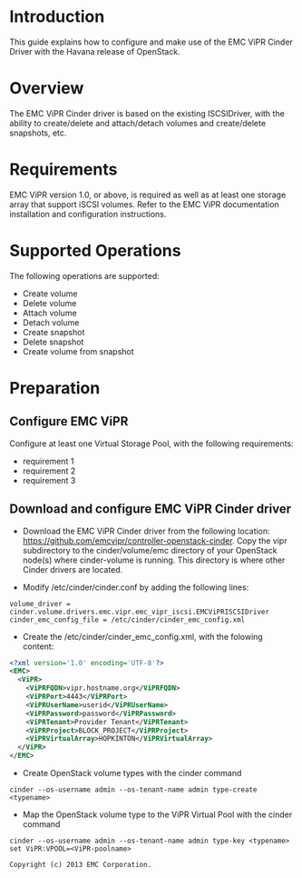 Introduction
============

This guide explains how to configure and make use of the EMC ViPR Cinder Driver with the Havana release of OpenStack.


Overview
========

The EMC ViPR Cinder driver is based on the existing ISCSIDriver, with the ability to create/delete and attach/detach volumes and create/delete snapshots, etc.


Requirements
============

EMC ViPR version 1.0, or above, is required as well as at least one storage array that support iSCSI volumes. Refer to the EMC ViPR documentation installation and configuration instructions. 



Supported Operations
====================

The following operations are supported:
* Create volume
* Delete volume
* Attach volume
* Detach volume
* Create snapshot
* Delete snapshot
* Create volume from snapshot



Preparation
===========


Configure EMC ViPR
-----------------

Configure at least one Virtual Storage Pool, with the following requirements:
* requirement 1
* requirement 2
* requirement 3


Download and configure EMC ViPR Cinder driver
----------------------

* Download the EMC ViPR Cinder driver from the following location: https://github.com/emcvipr/controller-openstack-cinder. Copy the vipr subdirectory to the cinder/volume/emc directory of your OpenStack node(s) where cinder-volume is running.  This directory is where other Cinder drivers are located.

* Modify /etc/cinder/cinder.conf by adding the following lines:
```
volume_driver = cinder.volume.drivers.emc.vipr.emc_vipr_iscsi.EMCViPRISCSIDriver
cinder_emc_config_file = /etc/cinder/cinder_emc_config.xml
```

* Create the /etc/cinder/cinder_emc_config.xml, with the folowing content:
```xml
<?xml version='1.0' encoding='UTF-8'?>
<EMC>
  <ViPR>
    <ViPRFQDN>vipr.hostname.org</ViPRFQDN>
    <ViPRPort>4443</ViPRPort>
    <ViPRUserName>userid</ViPRUserName>
    <ViPRPassword>password</ViPRPassword>
    <ViPRTenant>Provider Tenant</ViPRTenant>
    <ViPRProject>BLOCK_PROJECT</ViPRProject>
    <ViPRVirtualArray>HOPKINTON</ViPRVirtualArray>
  </ViPR>
</EMC>
```

* Create OpenStack volume types with the cinder command
```
cinder --os-username admin --os-tenant-name admin type-create <typename>
```

* Map the OpenStack volume type to the ViPR Virtual Pool with the cinder command
```
cinder --os-username admin --os-tenant-name admin type-key <typename> set ViPR:VPOOL=<ViPR-poolname>
```





``Copyright (c) 2013 EMC Corporation.``
